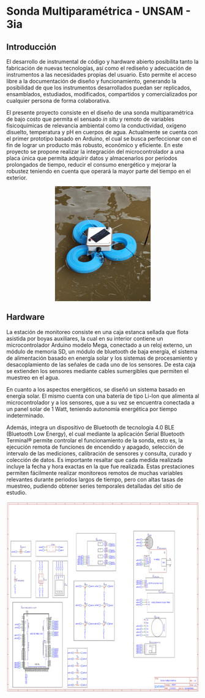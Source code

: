 # Sonda Multiparamétrica - UNSAM - 3ia

## Introducción
El desarrollo de instrumental de código y hardware abierto posibilita tanto la fabricación de nuevas tecnologías, así como el rediseño y adecuación de instrumentos a las necesidades propias del usuario. Esto permite el acceso libre a la documentación de diseño y funcionamiento, generando la posibilidad de que los instrumentos desarrollados puedan ser replicados, ensamblados, estudiados, modificados, compartidos y comercializados por cualquier persona de forma colaborativa. 

El presente proyecto consiste en el diseño de una sonda multiparamétrica de bajo costo que permita el sensado _in situ_ y remoto de variables fisicoquímicas de relevancia ambiental como la conductividad, oxígeno disuelto, temperatura y pH en cuerpos de agua. Actualmente se cuenta con el primer prototipo basado en Arduino, el cual se busca perfeccionar con el fin de lograr un producto más robusto, económico y eficiente. En este proyecto se propone realizar la integración del microcontrolador a una placa única que permita adquirir datos y almacenarlos por períodos prolongados de tiempo, reducir el consumo energético y mejorar la robustez teniendo en cuenta que operará la mayor parte del tiempo en el exterior.

<p align="center">
<img align="center" src="https://github.com/FranciscoGBianco/SondaMultiP-UNSAM/blob/main/images/Sonda.jpg" width="250"  height="300">
</p>

## Hardware

La estación de monitoreo consiste en una caja estanca sellada que flota asistida por boyas auxiliares, la cual en su interior contiene un microcontrolador Arduino modelo Mega, conectado a un reloj externo, un módulo de memoria SD, un módulo de bluetooth de baja energía, el sistema de alimentación basado en energía solar y los sistemas de procesamiento y desacoplamiento de las señales de cada uno de los sensores. De esta caja se extienden los sensores mediante cables sumergibles que permiten el muestreo en el agua.

En cuanto a los aspectos energéticos, se diseñó un sistema basado en energía solar. El mismo cuenta con una batería de tipo Li-Ion que alimenta al microcontrolador y a los sensores, que a su vez se encuentra conectada a un panel solar de 1 Watt, teniendo autonomía energética por tiempo indeterminado.

Además, integra un dispositivo de Bluetooth de tecnología 4.0 BLE (Bluetooth Low Energy), el cual mediante la aplicación Serial Bluetooth Terminal® permite controlar el funcionamiento de la sonda, esto es, la ejecución remota de funciones de encendido y apagado, selección de intervalo de las mediciones, calibración de sensores y consulta, curado y colección de datos. Es importante resaltar que cada medida realizada incluye la fecha y hora exactas en la que fue realizada. Estas prestaciones permiten fácilmente realizar monitoreos remotos de muchas variables relevantes durante periodos largos de tiempo, pero con altas tasas de muestreo, pudiendo obtener series temporales detalladas del sitio de estudio. 



<p align="center">
<img align="center" src="https://github.com/FranciscoGBianco/SondaMultiP-UNSAM/blob/main/images/Schematic_V1.0.png" width="750"  height="500">
</p>
